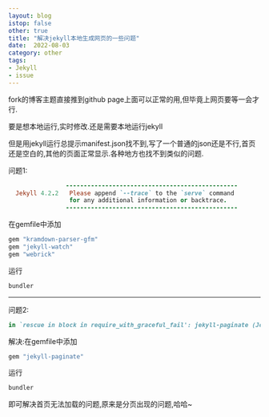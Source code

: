 ```yaml
---
layout: blog
istop: false
other: true
title: "解决jekyll本地生成网页的一些问题"
date:  2022-08-03
category: other
tags:
- Jekyll
- issue
---
```




fork的博客主题直接推到github page上面可以正常的用,但毕竟上网页要等一会才行.

要是想本地运行,实时修改.还是需要本地运行jekyll

但是用jekyll运行总提示manifest.json找不到,写了一个普通的json还是不行,首页还是空白的,其他的页面正常显示.各种地方也找不到类似的问题.



问题1:

```ruby
                ------------------------------------------------
  Jekyll 4.2.2   Please append `--trace` to the `serve` command 
                 for any additional information or backtrace. 
                ------------------------------------------------
```
在gemfile中添加

```ruby
gem "kramdown-parser-gfm"
gem "jekyll-watch"
gem "webrick"
```

运行

```ruby
bundler
```

---

问题2:

```ruby
in `rescue in block in require_with_graceful_fail': jekyll-paginate (Jekyll::Errors::MissingDependencyException)
```

解决:在gemfile中添加

```ruby
gem "jekyll-paginate"
```

运行

```ruby
bundler
```

即可解决首页无法加载的问题,原来是分页出现的问题,哈哈~


